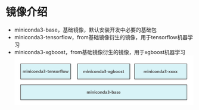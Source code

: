 # 镜像介绍
- miniconda3-base，基础镜像，默认安装开发中必要的基础包
- miniconda3-tensorflow，from基础镜像衍生的镜像，用于tensorflow机器学习
- miniconda3-xgboost，from基础镜像衍生的镜像，用于xgboost机器学习
![img.png](images/image_ref.png)